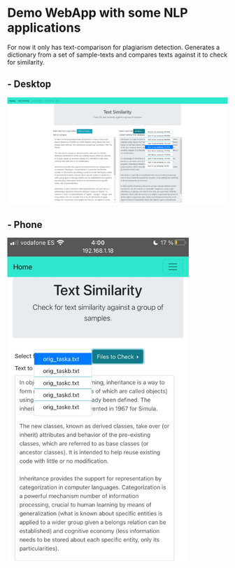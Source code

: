 # Demo WebApp with some NLP applications

For now it only has text-comparison for plagiarism detection. Generates a dictionary from a set of sample-texts and compares texts against it to check for similarity.

## - Desktop 
![Desktop-ss](desktop.png)

## - Phone
<img src="phone.jpg" alt="Phone-ss" width="415"/>
